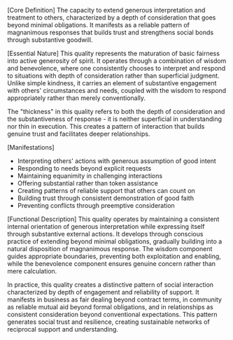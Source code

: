 [Core Definition]
The capacity to extend generous interpretation and treatment to others, characterized by a depth of consideration that goes beyond minimal obligations. It manifests as a reliable pattern of magnanimous responses that builds trust and strengthens social bonds through substantive goodwill.

[Essential Nature]
This quality represents the maturation of basic fairness into active generosity of spirit. It operates through a combination of wisdom and benevolence, where one consistently chooses to interpret and respond to situations with depth of consideration rather than superficial judgment. Unlike simple kindness, it carries an element of substantive engagement with others' circumstances and needs, coupled with the wisdom to respond appropriately rather than merely conventionally.

The "thickness" in this quality refers to both the depth of consideration and the substantiveness of response - it is neither superficial in understanding nor thin in execution. This creates a pattern of interaction that builds genuine trust and facilitates deeper relationships.

[Manifestations]
- Interpreting others' actions with generous assumption of good intent
- Responding to needs beyond explicit requests
- Maintaining equanimity in challenging interactions
- Offering substantial rather than token assistance
- Creating patterns of reliable support that others can count on
- Building trust through consistent demonstration of good faith
- Preventing conflicts through preemptive consideration

[Functional Description]
This quality operates by maintaining a consistent internal orientation of generous interpretation while expressing itself through substantive external actions. It develops through conscious practice of extending beyond minimal obligations, gradually building into a natural disposition of magnanimous response. The wisdom component guides appropriate boundaries, preventing both exploitation and enabling, while the benevolence component ensures genuine concern rather than mere calculation.

In practice, this quality creates a distinctive pattern of social interaction characterized by depth of engagement and reliability of support. It manifests in business as fair dealing beyond contract terms, in community as reliable mutual aid beyond formal obligations, and in relationships as consistent consideration beyond conventional expectations. This pattern generates social trust and resilience, creating sustainable networks of reciprocal support and understanding.